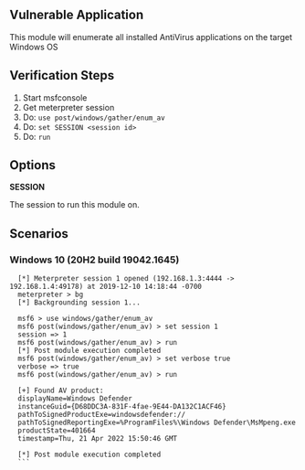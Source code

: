 ## Vulnerable Application

This module will enumerate all installed AntiVirus applications on the target Windows OS

## Verification Steps
1. Start msfconsole
2. Get meterpreter session
3. Do: ```use post/windows/gather/enum_av```
4. Do: ```set SESSION <session id>```
5. Do: ```run```

## Options

**SESSION**

The session to run this module on.

## Scenarios

### Windows 10 (20H2 build 19042.1645)

  ```
    [*] Meterpreter session 1 opened (192.168.1.3:4444 -> 192.168.1.4:49178) at 2019-12-10 14:18:44 -0700
    meterpreter > bg
    [*] Backgrounding session 1...
    
    msf6 > use windows/gather/enum_av
    msf6 post(windows/gather/enum_av) > set session 1
    session => 1
    msf6 post(windows/gather/enum_av) > run
    [*] Post module execution completed
    msf6 post(windows/gather/enum_av) > set verbose true
    verbose => true
    msf6 post(windows/gather/enum_av) > run
    
    [+] Found AV product:
    displayName=Windows Defender
    instanceGuid={D68DDC3A-831F-4fae-9E44-DA132C1ACF46}
    pathToSignedProductExe=windowsdefender://
    pathToSignedReportingExe=%ProgramFiles%\Windows Defender\MsMpeng.exe
    productState=401664
    timestamp=Thu, 21 Apr 2022 15:50:46 GMT
    
    [*] Post module execution completed
    ```
